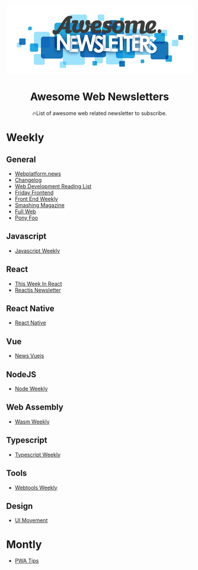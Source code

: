 <p align="middle"><img src="./logo.png" alt="Awesome newsletters"/><p>
<h1 align="middle">Awesome Web Newsletters</h1>

<p align="middle"> 🔥List of awesome web related newsletter to subscribe. </p>

# Weekly

## General

- [Webplatform.news](https://webplatform.news)
- [Changelog](https://changelog.com/)
- [Web Development Reading List](https://wdrl.info/)
- [Friday Frontend](https://zendev.com/friday-frontend.html)
- [Front End Weekly](https://frontendweekly.co/)
- [Smashing Magazine](https://www.smashingmagazine.com/the-smashing-newsletter)
- [Full Web](http://fullweb.io/)
- [Pony Foo](https://ponyfoo.com/weekly)

## Javascript

- [Javascript Weekly](https://javascriptweekly.com)

## React

- [This Week In React](http://this-week-in-react.org)
- [Reactjs Newsletter](http://reactjsnewsletter.com/)

## React Native

- [React Native](http://reactnative.cc/)

## Vue

- [News Vuejs ](https://news.vuejs.org/)

## NodeJS

- [Node Weekly](https://nodeweekly.com/)

## Web Assembly

- [Wasm Weekly](https://wasmweekly.news/)

## Typescript

- [Typescript Weekly](https://www.typescript-weekly.com/)

## Tools 

- [Webtools Weekly](https://webtoolsweekly.com/)

## Design

- [UI Movement](https://newsletter.uimovement.com/ui-movement/)

# Montly

- [PWA Tips](https://pwa.tip)
